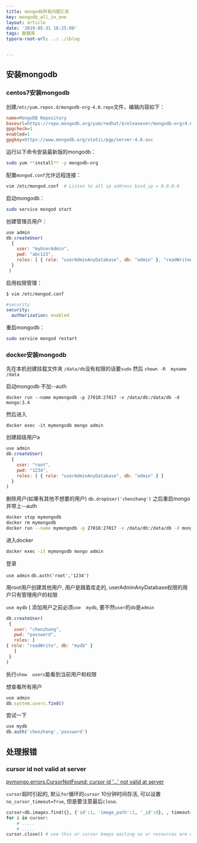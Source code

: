 ```yaml
---
title: mongodb所有问题汇总
key: mongodb_all_in_one
layout: article
date: '2019-05-31 16:25:00'
tags: 数据库 
typora-root-url: ../../iblog


---
```


## 安装mongodb

### centos7安装mongodb

创建`/etc/yum.repos.d/mongodb-org-4.0.repo`文件，编辑内容如下：

```ini
name=MongoDB Repository
baseurl=https://repo.mongodb.org/yum/redhat/$releasever/mongodb-org/4.0/x86_64/
gpgcheck=1
enabled=1
gpgkey=https://www.mongodb.org/static/pgp/server-4.0.asc
```

运行以下命令安装最新版的mongodb：

```bash
sudo yum **install** -y mongodb-org
```

配置`mongod.conf`允许远程连接：

```bash
vim /etc/mongod.conf  # Listen to all ip address bind_ip = 0.0.0.0
```

启动mongodb：

```bash
sudo service mongod start
```

创建管理员用户：

```js
use admin
db.createUser(
  {
    user: "myUserAdmin",
    pwd: "abc123",
    roles: [ { role: "userAdminAnyDatabase", db: "admin" }, "readWriteAnyDatabase" ]
  }
 )
```



启用权限管理：

```bash
$ vim /etc/mongod.conf
```

```yaml
#security 
security:
  authorization: enabled
```

重启mongodb：

```bash
sudo service mongod restart
```

### docker安装mongodb

先在本机创建挂载文件夹 ` /data/db `没有权限的话要`sudo`  然后 `chown -R  myname /data`

启动mongodb  不加--auth

`docker run --name mymongodb -p 27018:27017 -v /data/db:/data/db -d mongo:3.4 `

然后进入

`docker exec -it mymongodb mongo admin`

创建超级用户a

```js
use admin
db.createUser(
  {
    user: "root",
    pwd: "1234",
    roles: [ { role: "userAdminAnyDatabase", db: "admin" } ]
  }
)
```

删除用户(如果有其他不想要的用户) `db.dropUser('chenzhang')` 之后重启mongo 并带上--auth

```bash
docker stop mymongodb
docker rm mymongodb
docker run --name mymongodb -p 27018:27017 -v /data/db:/data/db -d mongo:3.4 --auth
```

进入docker

```bash
docker exec -it mymongodb mongo admin
```

登录

`use admin`   `db.auth('root','1234')`

用root用户创建其他用户, 用户是跟着库走的, userAdminAnyDatabase权限的用户只有管理用户的权限

`use mydb`	    (  添加用户之前必须`use  mydb`, 要不然`user`的`db`是`admin`

```js
db.createUser(
 {
   user: "chenzhang",
   pwd: "password",
   roles: [
{ role: "readWrite", db: "mydb" }
   ]
 }
)

```

执行`show  users`能看到当前用户和权限

想查看所有用户

```js
use admin
db.system.users.find()
```

尝试一下

```js
use mydb
db.auth('chenzhang','password')

```

## 处理报错

### cursor id not valid at server

[pymongo.errors.CursorNotFound: cursor id '…' not valid at server](https://stackoverflow.com/questions/24199729/pymongo-errors-cursornotfound-cursor-id-not-valid-at-server)

`cursor`超时引起的, 默认`for`循环的`cursor` 10分钟时间存活, 可以设置`no_cursor_timeout=True`, 但是要注意最后`close`.

```python
cursor=db.images.find({}, {'id':1, 'image_path':1, '_id':0}, , timeout=False)
for i in cursor:
    # .....
    # .....
cursor.close() # use this or cursor keeps waiting so ur resources are used up
```